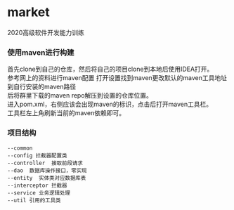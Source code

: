 # market
2020高级软件开发能力训练
### 使用maven进行构建
首先clone到自己的仓库，然后将自己的项目clone到本地后使用IDEA打开。  
参考网上的资料进行maven配置
打开设置找到maven更改默认的maven工具地址到自行安装的maven路径  
后将群里下载的maven repo解压到设置的仓库位置。  
进入pom.xml，右侧应该会出现maven的标识，点击后打开maven工具栏。  
工具栏左上角刷新当前的maven依赖即可。

### 项目结构
    --common 
    --config 拦截器配置类
    --controller  接取前段请求
    --dao  数据库操作接口，零实现
    --entity  实体类对应数据库表
    --interceptor 拦截器
    --service 业务逻辑处理
    --util 引用的工具类
